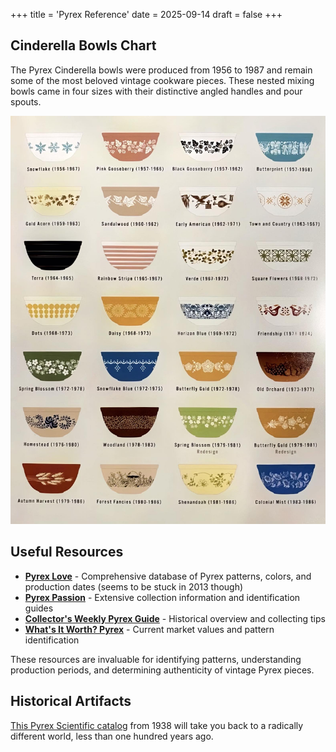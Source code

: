 +++
title = 'Pyrex Reference'
date = 2025-09-14
draft = false
+++

## Cinderella Bowls Chart

The Pyrex Cinderella bowls were produced from 1956 to 1987 and remain some of
the most beloved vintage cookware pieces. These nested mixing bowls came in
four sizes with their distinctive angled handles and pour spouts.

![Cinderella Bowls Chart](./pyrex_cinderella_bowls.png)

## Useful Resources

- **[Pyrex Love](https://pyrexlove.com/)** - Comprehensive database of Pyrex
  patterns, colors, and production dates (seems to be stuck in 2013 though)
- **[Pyrex Passion](https://pyrexpassion.com/)** - Extensive collection
  information and identification guides
- **[Collector's Weekly Pyrex Guide](https://www.collectorsweekly.com/kitchen/pyrex)** -
  Historical overview and collecting tips
- **[What's It Worth?  Pyrex](https://www.replacements.com/crystal-china-silver/pyrex)** -
  Current market values and pattern identification

These resources are invaluable for identifying patterns, understanding
production periods, and determining authenticity of vintage Pyrex pieces.

## Historical Artifacts

[This Pyrex Scientific catalog](https://exhibitdb.cmog.org/opacimages/Images/Pyrex/Rakow_1000132877.pdf)
from 1938 will take you back to a radically different world, less than one hundred years ago.

